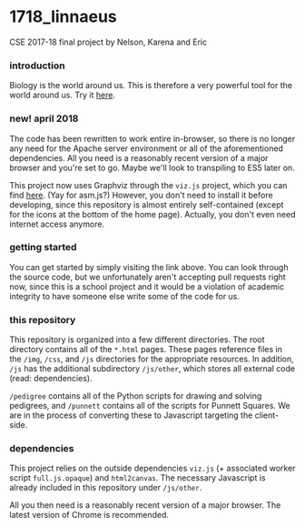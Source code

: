 # 1718_linnaeus
CSE 2017-18 final project by Nelson, Karena and Eric

### introduction
Biology is the world around us. This is therefore a very powerful tool for the
world around us. Try it [here](http://54.191.167.183/1718_linnaeus/home.html).

### new! april 2018
The code has been rewritten to work entire in-browser, so there is no longer
any need for the Apache server environment or all of the aforementioned
dependencies. All you need is a reasonably recent version of a major browser
and you're set to go. Maybe we'll look to transpiling to ES5 later on.

This project now uses Graphviz through the `viz.js` project, which you can
find [here](http://viz-js.com/). (Yay for asm.js?) However, you don't
need to install it before developing, since this repository is almost entirely
self-contained (except for the icons at the bottom of the home page).
Actually, you don't even need internet access anymore.

### getting started
You can get started by simply visiting the link above. You can look through the
source code, but we unfortunately aren't accepting pull requests right now,
since this is a school project and it would be a violation of academic
integrity to have someone else write some of the code for us.

### this repository
This repository is organized into a few different directories. The root
directory contains all of the `*.html` pages. These pages reference files in
the `/img`, `/css`, and `/js` directories for the appropriate resources. In
addition, `/js` has the additional subdirectory `/js/other`, which stores all
external code (read: dependencies).

`/pedigree` contains all of the Python scripts for drawing and solving
pedigrees, and `/punnett` contains all of the scripts for Punnett Squares. We
are in the process of converting these to Javascript targeting the client-side.

### dependencies
This project relies on the outside dependencies `viz.js` (+ associated worker
script `full.js.opaque`) and `html2canvas`. The necessary Javascript is already
included in this repository under `/js/other`.

All you then need is a reasonably recent version of a major browser. The latest
version of Chrome is recommended.
